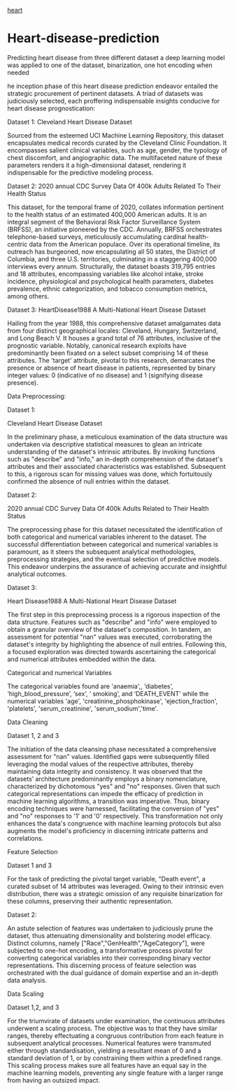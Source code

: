 [heart](https://github.com/abayomi-hayes/Heart-disease-prediction/assets/119630129/39ce7361-f885-49b3-9639-4b3eac0d223f)
# Heart-disease-prediction
Predicting heart disease from three different dataset
a deep learning model was applied to one of the dataset, binarization, one hot encoding when needed

he inception phase of this heart disease prediction endeavor entailed the strategic procurement of pertinent datasets. A triad of datasets was judiciously selected, each proffering indispensable insights conducive for heart disease prognostication: 

Dataset 1: Cleveland Heart Disease Dataset 

Sourced from the esteemed UCI Machine Learning Repository, this dataset encapsulates medical records curated by the Cleveland Clinic Foundation. It encompasses salient clinical variables, such as age, gender, the typology of chest discomfort, and angiographic data. The multifaceted nature of these parameters renders it a high-dimensional dataset, rendering it indispensable for the predictive modeling process. 

Dataset 2: 2020 annual CDC Survey Data Of 400k Adults Related To Their Health Status 

This dataset, for the temporal frame of 2020, collates information pertinent to the health status of an estimated 400,000 American adults. It is an integral segment of the Behavioral Risk Factor Surveillance System (BRFSS), an initiative pioneered by the CDC. Annually, BRFSS orchestrates telephone-based surveys, meticulously accumulating cardinal health-centric data from the American populace. Over its operational timeline, its outreach has burgeoned, now encapsulating all 50 states, the District of Columbia, and three U.S. territories, culminating in a staggering 400,000 interviews every annum. Structurally, the dataset boasts 319,795 entries and 18 attributes, encompassing variables like alcohol intake, stroke incidence, physiological and psychological health parameters, diabetes prevalence, ethnic categorization, and tobacco consumption metrics, among others. 

Dataset 3: HeartDisease1988 A Multi-National Heart Disease Dataset  

Hailing from the year 1988, this comprehensive dataset amalgamates data from four distinct geographical locales: Cleveland, Hungary, Switzerland, and Long Beach V. It houses a grand total of 76 attributes, inclusive of the prognostic variable. Notably, canonical research exploits have predominantly been fixated on a select subset comprising 14 of these attributes. The 'target' attribute, pivotal to this research, demarcates the presence or absence of heart disease in patients, represented by binary integer values: 0 (indicative of no disease) and 1 (signifying disease presence). 

Data Preprocessing:  

Dataset 1: 

Cleveland Heart Disease Dataset 

In the preliminary phase, a meticulous examination of the data structure was undertaken via descriptive statistical measures to glean an intricate understanding of the dataset's intrinsic attributes. By invoking functions such as "describe" and "info," an in-depth comprehension of the dataset's attributes and their associated characteristics was established. Subsequent to this, a rigorous scan for missing values was done, which fortuitously confirmed the absence of null entries within the dataset. 

 

 

Dataset 2:	 

2020 annual CDC Survey Data Of 400k Adults Related to Their Health Status 

The preprocessing phase for this dataset necessitated the identification of both categorical and numerical variables inherent to the dataset. The successful differentiation between categorical and numerical variables is paramount, as it steers the subsequent analytical methodologies, preprocessing strategies, and the eventual selection of predictive models. This endeavor underpins the assurance of achieving accurate and insightful analytical outcomes. 

 

Dataset 3: 

Heart Disease1988 A Multi-National Heart Disease Dataset 

The first step in this preprocessing process is a rigorous inspection of the data structure. Features such as "describe" and "info" were employed to obtain a granular overview of the dataset's composition. In tandem, an assessment for potential "nan" values was executed, corroborating the dataset's integrity by highlighting the absence of null entries. Following this, a focused exploration was directed towards ascertaining the categorical and numerical attributes embedded within the data. 

 

Categorical and numerical Variables  

The categorical variables found are 'anaemia',, ‘diabetes’, ‘high_blood_pressure’, ‘sex’, ‘ smoking’, and ‘DEATH_EVENT’ while the numerical variables 'age', 'creatinine_phosphokinase', 'ejection_fraction', 'platelets', 'serum_creatinine', 'serum_sodium','time'.   

 

 

Data Cleaning 

Dataset 1, 2 and 3 

The initiation of the data cleansing phase necessitated a comprehensive assessment for "nan" values. Identified gaps were subsequently filled leveraging the modal values of the respective attributes, thereby maintaining data integrity and consistency. It was observed that the datasets’ architecture predominantly employs a binary nomenclature, characterized by dichotomous "yes" and "no" responses. Given that such categorical representations can impede the efficacy of prediction in machine learning algorithms, a transition was imperative. Thus, binary encoding techniques were harnessed, facilitating the conversion of "yes" and "no" responses to '1' and '0' respectively. This transformation not only enhances the data's congruence with machine learning protocols but also augments the model's proficiency in discerning intricate patterns and correlations. 

 

Feature Selection 

 

Dataset 1 and 3	 

For the task of predicting the pivotal target variable, "Death event", a curated subset of 14 attributes was leveraged. Owing to their intrinsic even distribution, there was a strategic omission of any requisite binarization for these columns, preserving their authentic representation. 

Dataset 2: 

An astute selection of features was undertaken to judiciously prune the dataset, thus attenuating dimensionality and bolstering model efficacy. Distinct columns, namely ["Race","GenHealth","AgeCategory"], were subjected to one-hot encoding, a transformative process pivotal for converting categorical variables into their corresponding binary vector representations. This discerning process of feature selection was orchestrated with the dual guidance of domain expertise and an in-depth data analysis. 

 

 

 

Data Scaling 

Dataset 1,2, and 3 

For the triumvirate of datasets under examination, the continuous attributes underwent a scaling process. The objective was to that they have similar ranges, thereby effectuating a congruous contribution from each feature in subsequent analytical processes. Numerical features were transmuted either through standardisation, yielding a resultant mean of 0 and a standard deviation of 1, or by constraining them within a predefined range. This scaling process makes sure all features have an equal say in the machine learning models, preventing any single feature with a larger range from having an outsized impact. 

 

 

 

 

 
